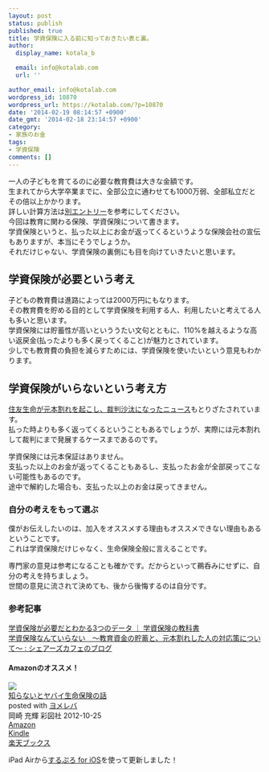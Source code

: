 ```yaml
---
layout: post
status: publish
published: true
title: 学資保険に入る前に知っておきたい表と裏。
author:
  display_name: kotala_b

  email: info@kotalab.com
  url: ''

author_email: info@kotalab.com
wordpress_id: 10870
wordpress_url: https://kotalab.com/?p=10870
date: '2014-02-19 08:14:57 +0900'
date_gmt: '2014-02-18 23:14:57 +0900'
category:
- 家族のお金
tags:
- 学資保険
comments: []
---
```

<p>一人の子どもを育てるのに必要な教育費は大きな金額です。<br />
生まれてから大学卒業までに、全部公立に通わせても1000万弱、全部私立だとその倍以上かかります。<br />
詳しい計算方法は<a href="/education-cost" target="_blank">別エントリー</a>を参考にしてください。<br />
今回は教育に関わる保険、学資保険について書きます。<br />
学資保険というと、払った以上にお金が返ってくるというような保険会社の宣伝もありますが、本当にそうでしょうか。<br />
それだけじゃない、学資保険の裏側にも目を向けていきたいと思います。</p>
<!--more-->
<h2>学資保険が必要という考え</h2>
<p>子どもの教育費は進路によっては2000万円にもなります。<br />
その教育費を貯める目的として学資保険を利用する人、利用したいと考えてる人も多いと思います。<br />
学資保険には貯蓄性が高いといううたい文句とともに、110%を越えるような高い返戻金(払ったよりも多く戻ってくること)が魅力とされています。<br />
少しでも教育費の負担を減らすためには、学資保険を使いたいという意見もわかります。</p>
<h2>学資保険がいらないという考え方</h2>
<p><a href="http://www.asahi.com/articles/TKY201310270366.html" target="_blank">住友生命が元本割れを起こし、裁判沙汰になったニュース</a><a href="https://b.hatena.ne.jp/entry/http://www.asahi.com/articles/TKY201310270366.html" target="_blank"><img border="0" src="https://b.hatena.ne.jp/entry/image/http://www.asahi.com/articles/TKY201310270366.html" alt="" /></a>もとりざたされています。<br />
払った時よりも多く返ってくるということもあるでしょうが、実際には元本割れして裁判にまで発展するケースまであるのです。</p>
<p><span class="b">学資保険には元本保証はありません。<br />
支払った以上のお金が返ってくることもあるし、支払ったお金が全部戻ってこない可能性もあるのです。</span><br />
途中で解約した場合も、支払った以上のお金は戻ってきません。</p>
<h3>自分の考えをもって選ぶ</h3>
<p>僕がお伝えしたいのは、加入をオススメする理由もオススメできない理由もあるということです。<br />
これは学資保険だけじゃなく、生命保険全般に言えることです。</p>
<p>専門家の意見は参考になることも確かです。だからといって鵜呑みにせずに、自分の考えを持ちましょう。<br />
世間の意見に流されて決めても、後から後悔するのは自分です。</p>
<h3 class="rele">参考記事</h3>
<p><a href="http://hokensc.jp/gakushi/" target="_blank">学資保険が必要だとわかる3つのデータ ｜ 学資保険の教科書</a><a href="https://b.hatena.ne.jp/entry/http://hokensc.jp/gakushi/" target="_blank"><img border="0" src="https://b.hatena.ne.jp/entry/image/http://hokensc.jp/gakushi/" alt="" /></a><br />
<a href="http://blog.livedoor.jp/sharescafe/archives/33569078.html" target="_blank">学資保険なんていらない　～教育資金の貯蓄と、元本割れした人の対応策について～ : シェアーズカフェのブログ</a><a href="https://b.hatena.ne.jp/entry/http://blog.livedoor.jp/sharescafe/archives/33569078.html" target="_blank"><img border="0" src="https://b.hatena.ne.jp/entry/image/http://blog.livedoor.jp/sharescafe/archives/33569078.html" alt="" /></a></p>
<h4 class="aam">Amazonのオススメ！</h4>
<div class="booklink-box">
<div class="booklink-image"><a href="https://www.amazon.co.jp/exec/obidos/asin/4883928896/same-22/" rel="nofollow" target="_blank"><img src="https://images-fe.ssl-images-amazon.com/images/I/416JM23jyVL._SL160_.jpg" style="border: none;" /></a></div>
<div class="booklink-info">
<div class="booklink-name"><a href="https://www.amazon.co.jp/exec/obidos/asin/4883928896/same-22/" rel="nofollow" target="_blank">知らないとヤバイ生命保険の話</a>
<div class="booklink-powered-date">posted with <a href="https://yomereba.com" rel="nofollow" target="_blank">ヨメレバ</a></div>
</div>
<div class="booklink-detail">岡崎 充輝 彩図社 2012-10-25    </div>
<div class="booklink-link2">
<div class="shoplinkamazon"><a href="https://www.amazon.co.jp/exec/obidos/asin/4883928896/same-22/" rel="nofollow" target="_blank" title="アマゾン" >Amazon</a></div>
<div class="shoplinkkindle"><a href="https://www.amazon.co.jp/gp/search?keywords=%92m%82%E7%82%C8%82%A2%82%C6%83%84%83o%83C%90%B6%96%BD%95%DB%8C%AF%82%CC%98b&__mk_ja_JP=%83J%83%5E%83J%83i&url=node%3D2275256051&tag=same-22" rel="nofollow" target="_blank" >Kindle</a></div>
<div class="shoplinkrakuten"><a href="http://c.af.moshimo.com/af/c/click?a_id=374941&p_id=56&pc_id=56&pl_id=637&s_v=b5Rz2P0601xu&url=http%3A%2F%2Fbooks.rakuten.co.jp%2Frb%2F12070360%2F" rel="nofollow" target="_blank" title="楽天ブックス" >楽天ブックス</a></div>
</p></div>
</div>
<div class="booklink-footer"></div>
</div>
<p>iPad Airから<a href="https://itunes.apple.com/jp/app/surupuro-for-ios-buroguedita/id436676299?mt=8&uo=4&at=10l4yU" rel="nofollow" target="_blank">するぷろ for iOS</a>を使って更新しました！</p>
